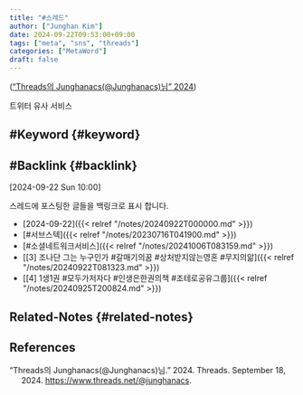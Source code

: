 ```yaml
---
title: "#스레드"
author: ["Junghan Kim"]
date: 2024-09-22T09:53:00+09:00
tags: ["meta", "sns", "threads"]
categories: ["MetaWord"]
draft: false
---
```


(<a href="#citeproc_bib_item_1">“Threads의 Junghanacs(@Junghanacs)님” 2024</a>)

트위터 유사 서비스

<!--more-->


## #Keyword {#keyword}


## #Backlink {#backlink}

<span class="timestamp-wrapper"><span class="timestamp">[2024-09-22 Sun 10:00]</span></span>

스레드에 포스팅한 글들을 백링크로 표시 합니다.

-   [2024-09-22]({{< relref "/notes/20240922T000000.md" >}})
-   [#서브스텍]({{< relref "/notes/20230716T041900.md" >}})
-   [#소셜네트워크서비스]({{< relref "/notes/20241006T083159.md" >}})
-   [[3] 조나단 그는 누구인가 #갈매기의꿈 #상처받지않는영혼 #무지의앎]({{< relref "/notes/20240922T081323.md" >}})
-   [[4] 1생1권 #모두가저자다 #인생은한권의책 #조테로공유그룹]({{< relref "/notes/20240925T200824.md" >}})


## Related-Notes {#related-notes}

## References

<style>.csl-entry{text-indent: -1.5em; margin-left: 1.5em;}</style><div class="csl-bib-body">
  <div class="csl-entry"><a id="citeproc_bib_item_1"></a>“Threads의 Junghanacs(@Junghanacs)님.” 2024. Threads. September 18, 2024. <a href="https://www.threads.net/@junghanacs">https://www.threads.net/@junghanacs</a>.</div>
</div>

